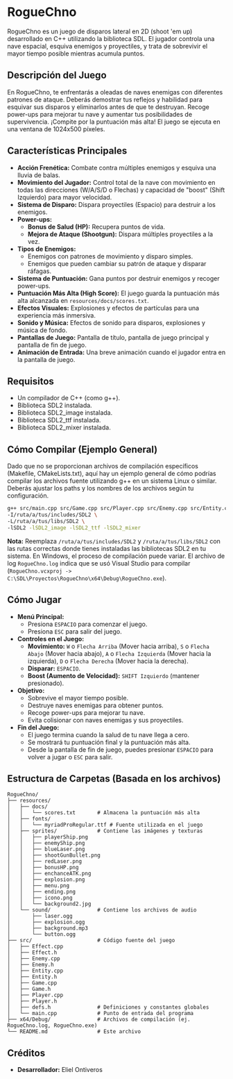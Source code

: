 # RogueChno

RogueChno es un juego de disparos lateral en 2D (shoot 'em up) desarrollado en C++ utilizando la biblioteca SDL. El jugador controla una nave espacial, esquiva enemigos y proyectiles, y trata de sobrevivir el mayor tiempo posible mientras acumula puntos.

## Descripción del Juego

En RogueChno, te enfrentarás a oleadas de naves enemigas con diferentes patrones de ataque. Deberás demostrar tus reflejos y habilidad para esquivar sus disparos y eliminarlos antes de que te destruyan. Recoge power-ups para mejorar tu nave y aumentar tus posibilidades de supervivencia. ¡Compite por la puntuación más alta! El juego se ejecuta en una ventana de 1024x500 píxeles.

## Características Principales

* **Acción Frenética:** Combate contra múltiples enemigos y esquiva una lluvia de balas.
* **Movimiento del Jugador:** Control total de la nave con movimiento en todas las direcciones (W/A/S/D o Flechas) y capacidad de "boost" (Shift Izquierdo) para mayor velocidad.
* **Sistema de Disparo:** Dispara proyectiles (Espacio) para destruir a los enemigos.
* **Power-ups:**
    * **Bonus de Salud (HP):** Recupera puntos de vida.
    * **Mejora de Ataque (Shootgun):** Dispara múltiples proyectiles a la vez.
* **Tipos de Enemigos:**
    * Enemigos con patrones de movimiento y disparo simples.
    * Enemigos que pueden cambiar su patrón de ataque y disparar ráfagas.
* **Sistema de Puntuación:** Gana puntos por destruir enemigos y recoger power-ups.
* **Puntuación Más Alta (High Score):** El juego guarda la puntuación más alta alcanzada en `resources/docs/scores.txt`.
* **Efectos Visuales:** Explosiones y efectos de partículas para una experiencia más inmersiva.
* **Sonido y Música:** Efectos de sonido para disparos, explosiones y música de fondo.
* **Pantallas de Juego:** Pantalla de título, pantalla de juego principal y pantalla de fin de juego.
* **Animación de Entrada:** Una breve animación cuando el jugador entra en la pantalla de juego.

## Requisitos

* Un compilador de C++ (como g++).
* Biblioteca SDL2 instalada.
* Biblioteca SDL2\_image instalada.
* Biblioteca SDL2\_ttf instalada.
* Biblioteca SDL2\_mixer instalada.

## Cómo Compilar (Ejemplo General)

Dado que no se proporcionan archivos de compilación específicos (Makefile, CMakeLists.txt), aquí hay un ejemplo general de cómo podrías compilar los archivos fuente utilizando g++ en un sistema Linux o similar. Deberás ajustar los paths y los nombres de los archivos según tu configuración.

```bash
g++ src/main.cpp src/Game.cpp src/Player.cpp src/Enemy.cpp src/Entity.cpp src/Effect.cpp -o RogueChno \
-I/ruta/a/tus/includes/SDL2 \
-L/ruta/a/tus/libs/SDL2 \
-lSDL2 -lSDL2_image -lSDL2_ttf -lSDL2_mixer
```

**Nota:** Reemplaza `/ruta/a/tus/includes/SDL2` y `/ruta/a/tus/libs/SDL2` con las rutas correctas donde tienes instaladas las bibliotecas SDL2 en tu sistema. En Windows, el proceso de compilación puede variar. El archivo de log `RogueChno.log` indica que se usó Visual Studio para compilar (`RogueChno.vcxproj -> C:\SDL\Proyectos\RogueChno\x64\Debug\RogueChno.exe`).

## Cómo Jugar

* **Menú Principal:**
    * Presiona `ESPACIO` para comenzar el juego.
    * Presiona `ESC` para salir del juego.
* **Controles en el Juego:**
    * **Movimiento:** `W` o `Flecha Arriba` (Mover hacia arriba), `S` o `Flecha Abajo` (Mover hacia abajo), `A` o `Flecha Izquierda` (Mover hacia la izquierda), `D` o `Flecha Derecha` (Mover hacia la derecha).
    * **Disparar:** `ESPACIO`.
    * **Boost (Aumento de Velocidad):** `SHIFT Izquierdo` (mantener presionado).
* **Objetivo:**
    * Sobrevive el mayor tiempo posible.
    * Destruye naves enemigas para obtener puntos.
    * Recoge power-ups para mejorar tu nave.
    * Evita colisionar con naves enemigas y sus proyectiles.
* **Fin del Juego:**
    * El juego termina cuando la salud de tu nave llega a cero.
    * Se mostrará tu puntuación final y la puntuación más alta.
    * Desde la pantalla de fin de juego, puedes presionar `ESPACIO` para volver a jugar o `ESC` para salir.

## Estructura de Carpetas (Basada en los archivos)

```
RogueChno/
├── resources/
│   ├── docs/
│   │   └── scores.txt       # Almacena la puntuación más alta
│   ├── fonts/
│   │   └── myriadProRegular.ttf # Fuente utilizada en el juego
│   ├── sprites/             # Contiene las imágenes y texturas
│   │   ├── playerShip.png
│   │   ├── enemyShip.png
│   │   ├── blueLaser.png
│   │   ├── shootGunBullet.png
│   │   ├── redLaser.png
│   │   ├── bonusHP.png
│   │   ├── enchanceATK.png
│   │   ├── explosion.png
│   │   ├── menu.png
│   │   ├── ending.png
│   │   ├── icono.png
│   │   └── background2.jpg
│   └── sound/               # Contiene los archivos de audio
│       ├── laser.ogg
│       ├── explosion.ogg
│       ├── background.mp3
│       └── button.ogg
├── src/                     # Código fuente del juego
│   ├── Effect.cpp
│   ├── Effect.h
│   ├── Enemy.cpp
│   ├── Enemy.h
│   ├── Entity.cpp
│   ├── Entity.h
│   ├── Game.cpp
│   ├── Game.h
│   ├── Player.cpp
│   ├── Player.h
│   ├── defs.h               # Definiciones y constantes globales
│   └── main.cpp             # Punto de entrada del programa
├── x64/Debug/               # Archivos de compilación (ej. RogueChno.log, RogueChno.exe)
└── README.md                # Este archivo
```

## Créditos

* **Desarrollador:** Eliel Ontiveros
```
